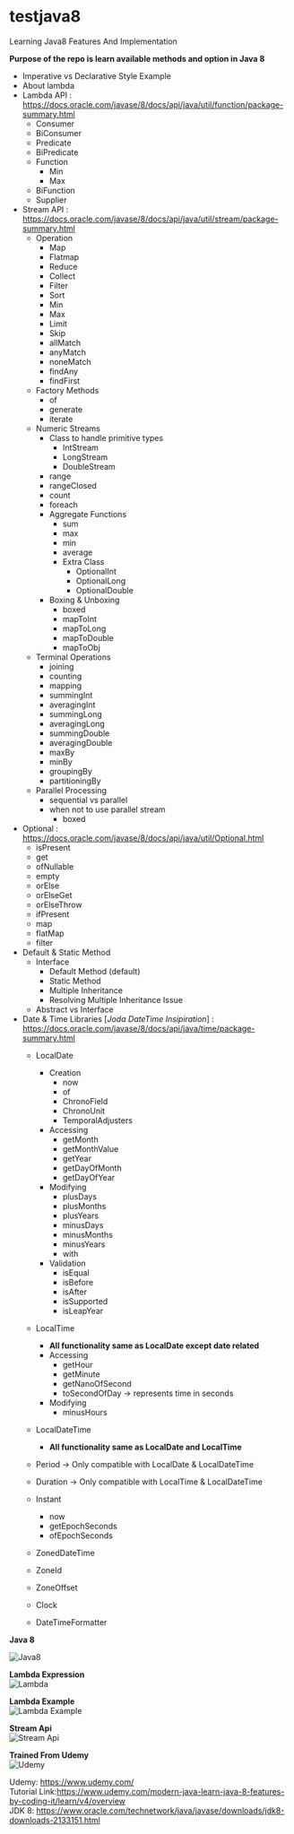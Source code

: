 # testjava8
Learning Java8 Features And Implementation

__Purpose of the repo is learn available methods and option in Java 8__

* Imperative vs Declarative Style Example
* About lambda
* Lambda API : https://docs.oracle.com/javase/8/docs/api/java/util/function/package-summary.html
    - Consumer
    - BiConsumer
    - Predicate
    - BiPredicate
    - Function
        - Min
        - Max
    - BiFunction
    - Supplier
* Stream API : https://docs.oracle.com/javase/8/docs/api/java/util/stream/package-summary.html
    - Operation
        - Map
        - Flatmap
        - Reduce
        - Collect
        - Filter
        - Sort
        - Min
        - Max
        - Limit
        - Skip
        - allMatch
        - anyMatch
        - noneMatch
        - findAny
        - findFirst
    - Factory Methods
        - of
        - generate
        - iterate
    - Numeric Streams
        - Class to  handle primitive types
            - IntStream
            - LongStream
            - DoubleStream
        - range
        - rangeClosed
        - count
        - foreach 
        - Aggregate Functions
            - sum
            - max
            - min
            - average
            - Extra Class
                * OptionalInt   
                * OptionalLong   
                * OptionalDouble
        - Boxing & Unboxing
            - boxed
            - mapToInt
            - mapToLong
            - mapToDouble
            - mapToObj  
    - Terminal Operations
        - joining
        - counting
        - mapping
        - summingInt
        - averagingInt
        - summingLong
        - averagingLong
        - summingDouble
        - averagingDouble
        - maxBy
        - minBy
        - groupingBy
        - partitioningBy 
    - Parallel Processing
        - sequential vs parallel
        - when not to use parallel stream
            * boxed
* Optional : https://docs.oracle.com/javase/8/docs/api/java/util/Optional.html
    - isPresent
    - get
    - ofNullable
    - empty
    - orElse
    - orElseGet
    - orElseThrow
    - ifPresent
    - map
    - flatMap
    - filter
* Default & Static Method
    - Interface
        - Default Method (default)
        - Static Method
        - Multiple Inheritance
        - Resolving Multiple Inheritance Issue
    - Abstract vs Interface
* Date & Time Libraries  [_Joda DateTime Insipiration_] : https://docs.oracle.com/javase/8/docs/api/java/time/package-summary.html
    - LocalDate
        - Creation
            - now
            - of
            - ChronoField
            - ChronoUnit
            - TemporalAdjusters
        - Accessing
            - getMonth
            - getMonthValue
            - getYear
            - getDayOfMonth
            - getDayOfYear
        - Modifying
            - plusDays
            - plusMonths
            - plusYears
            - minusDays
            - minusMonths
            - minusYears
            - with
        - Validation   
            - isEqual
            - isBefore
            - isAfter
            - isSupported
            - isLeapYear
    - LocalTime
        - **All functionality same as LocalDate except date related**
        - Accessing
            - getHour
            - getMinute
            - getNanoOfSecond
            - toSecondOfDay -> represents time in seconds
        - Modifying
             - minusHours
    - LocalDateTime
        - **All functionality same as LocalDate and LocalTime**
      
    - Period -> Only compatible with LocalDate & LocalDateTime
    - Duration -> Only compatible with LocalTime & LocalDateTime
    - Instant
        - now
        - getEpochSeconds
        - ofEpochSeconds
    - ZonedDateTime
    - ZoneId
    - ZoneOffset
    - Clock
    - DateTimeFormatter
    
    
__Java 8__

![Java8](https://cms-assets.tutsplus.com/uploads/users/369/posts/29661/preview_image/java-8-for-android-setting-up-lambda-expressions.png)

__Lambda Expression__\
![Lambda](https://topjavatutorial.com/wp-content/uploads/2015/10/lambda-expression.png?8bc116&8bc116)

__Lambda Example__\
![Lambda Example](https://cdn-images-1.medium.com/max/1600/1*UxWvpW98lDKAYy3rzKZJQA.png)

__Stream Api__\
![Stream Api](https://www.logicbig.com/tutorials/core-java-tutorial/java-util-stream/images/java-streams.png) 

__Trained From Udemy__\
![Udemy](https://www.udemy.com/staticx/udemy/images/v6/logo-coral.svg)

Udemy: https://www.udemy.com/ \
Tutorial Link:https://www.udemy.com/modern-java-learn-java-8-features-by-coding-it/learn/v4/overview \
JDK 8: https://www.oracle.com/technetwork/java/javase/downloads/jdk8-downloads-2133151.html
